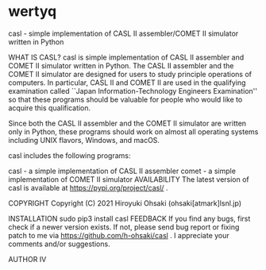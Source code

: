 # wertyq
casl - simple implementation of CASL II assembler/COMET II simulator written in Python

WHAT IS CASL?
casl is simple implementation of CASL II assembler and COMET II simulator written in Python. The CASL II assembler and the COMET II simulator are designed for users to study principle operations of computers. In particular, CASL II and COMET II are used in the qualifying examination called ``Japan Information-Technology Engineers Examination'' so that these programs should be valuable for people who would like to acquire this qualification.

Since both the CASL II assembler and the COMET II simulator are written only in Python, these programs should work on almost all operating systems including UNIX flavors, Windows, and macOS.

casl includes the following programs:

casl - a simple implementation of CASL II assembler
comet - a simple implementation of COMET II simulator
AVAILABILITY
The latest version of casl is available at https://pypi.org/project/casl/ .

COPYRIGHT
Copyright (C) 2021 Hiroyuki Ohsaki (ohsaki[atmark]lsnl.jp)

INSTALLATION
sudo pip3 install casl
FEEDBACK
If you find any bugs, first check if a newer version exists. If not, please send bug report or fixing patch to me via https://github.com/h-ohsaki/casl . I appreciate your comments and/or suggestions.

AUTHOR
IV
